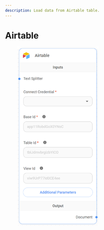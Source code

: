 ```yaml
---
description: Load data from Airtable table.
---
```


# Airtable

<figure><img src="../../../.gitbook/assets/image (1) (1).png" alt="" width="265"><figcaption></figcaption></figure>
